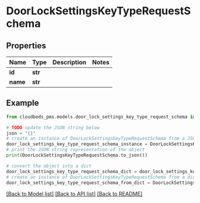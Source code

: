 # DoorLockSettingsKeyTypeRequestSchema


## Properties

Name | Type | Description | Notes
------------ | ------------- | ------------- | -------------
**id** | **str** |  | 
**name** | **str** |  | 

## Example

```python
from cloudbeds_pms.models.door_lock_settings_key_type_request_schema import DoorLockSettingsKeyTypeRequestSchema

# TODO update the JSON string below
json = "{}"
# create an instance of DoorLockSettingsKeyTypeRequestSchema from a JSON string
door_lock_settings_key_type_request_schema_instance = DoorLockSettingsKeyTypeRequestSchema.from_json(json)
# print the JSON string representation of the object
print(DoorLockSettingsKeyTypeRequestSchema.to_json())

# convert the object into a dict
door_lock_settings_key_type_request_schema_dict = door_lock_settings_key_type_request_schema_instance.to_dict()
# create an instance of DoorLockSettingsKeyTypeRequestSchema from a dict
door_lock_settings_key_type_request_schema_from_dict = DoorLockSettingsKeyTypeRequestSchema.from_dict(door_lock_settings_key_type_request_schema_dict)
```
[[Back to Model list]](../README.md#documentation-for-models) [[Back to API list]](../README.md#documentation-for-api-endpoints) [[Back to README]](../README.md)


